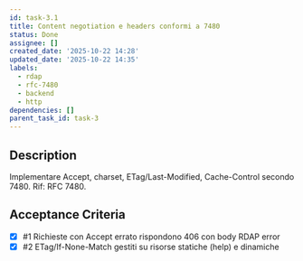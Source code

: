 ```yaml
---
id: task-3.1
title: Content negotiation e headers conformi a 7480
status: Done
assignee: []
created_date: '2025-10-22 14:28'
updated_date: '2025-10-22 14:35'
labels:
  - rdap
  - rfc-7480
  - backend
  - http
dependencies: []
parent_task_id: task-3
---
```


## Description

<!-- SECTION:DESCRIPTION:BEGIN -->
Implementare Accept, charset, ETag/Last-Modified, Cache-Control secondo 7480.
Rif: RFC 7480.
<!-- SECTION:DESCRIPTION:END -->

## Acceptance Criteria
<!-- AC:BEGIN -->
- [x] #1 Richieste con Accept errato rispondono 406 con body RDAP error
- [x] #2 ETag/If-None-Match gestiti su risorse statiche (help) e dinamiche
<!-- AC:END -->
